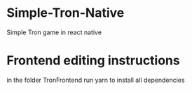 # Simple-Tron-Native
Simple Tron game in react native

# Frontend editing instructions
in the folder TronFrontend run yarn to install all dependencies
